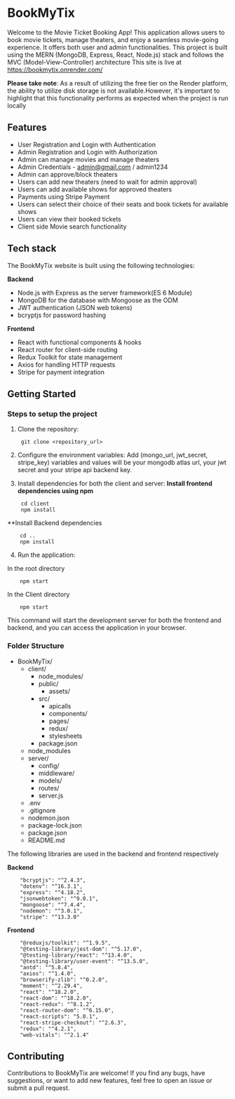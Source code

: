 
# BookMyTix

Welcome to the Movie Ticket Booking App! This application allows users to book movie tickets, manage theaters, and enjoy a seamless movie-going experience. It offers both user and admin functionalities. This project is built using the MERN (MongoDB, Express, React, Node.js) stack and follows the MVC (Model-View-Controller) architecture This site is live at https://bookmytix.onrender.com/

**Please take note**: As a result of utilizing the free tier on the Render platform, the ability to utilize disk storage is not available.However, it's important to highlight that this functionality performs as expected when the project is run locally

## Features
- User Registration and Login with Authentication
- Admin Registration and Login with Authorization
- Admin can manage movies and manage theaters
- Admin Credentials - admin@gmail.com / admin1234
- Admin can approve/block theaters
- Users can add new theaters (need to wait for admin approval)
- Users can add available shows for approved theaters
- Payments using Stripe Payment
- Users can select their choice of their seats and book tickets for available shows
- Users can view their booked tickets
- Client side Movie search functionality

## Tech stack
The BookMyTix website is built using the following technologies:

**Backend**

- Node.js with Express as the server framework(ES 6 Module)
- MongoDB for the database with Mongoose as the ODM
- JWT authentication (JSON web tokens)
- bcryptjs for password hashing

**Frontend**

- React with functional components & hooks
- React router for client-side routing
- Redux Toolkit for state management
- Axios for handling HTTP requests
- Stripe for payment integration

## Getting Started
### Steps to setup the project
1. Clone the repository:

        git clone <repository_url>

2. Configure the environment variables: Add (mongo_url, jwt_secret, stripe_key) variables and values will be your mongodb atlas url, your jwt secret and your stripe api backend key.

3. Install dependencies for both the client and server:
**Install frontend dependencies using npm**

        cd client 
        npm install

**Install Backend dependencies 

        cd ..
        npm install

4. Run the application:

In the root directory 

        npm start
In the Client directory

        npm start

This command will start the development server for both the frontend and backend, and you can access the application in your browser.

### Folder Structure

- BookMyTix/
  - client/
    - node_modules/
    - public/
      - assets/
    - src/
      - apicalls
      - components/
      - pages/
      - redux/
      - stylesheets
    - package.json
  - node_modules  
  - server/
    - config/
    - middleware/
    - models/
    - routes/
    - server.js
  - .env 
  - .gitignore
  - nodemon.json
  - package-lock.json
  - package.json      
  - README.md    

The following libraries are used in the backend and frontend respectively

**Backend**

        "bcryptjs": "^2.4.3",
        "dotenv": "^16.3.1",
        "express": "^4.18.2",
        "jsonwebtoken": "^9.0.1",
        "mongoose": "^7.4.4",
        "nodemon": "^3.0.1",
        "stripe": "^13.3.0"

**Frontend**

        "@reduxjs/toolkit": "^1.9.5",
        "@testing-library/jest-dom": "^5.17.0",
        "@testing-library/react": "^13.4.0",
        "@testing-library/user-event": "^13.5.0",
        "antd": "^5.8.4",
        "axios": "^1.4.0",
        "browserify-zlib": "^0.2.0",
        "moment": "^2.29.4",
        "react": "^18.2.0",
        "react-dom": "^18.2.0",
        "react-redux": "^8.1.2",
        "react-router-dom": "^6.15.0",
        "react-scripts": "5.0.1",
        "react-stripe-checkout": "^2.6.3",
        "redux": "^4.2.1",
        "web-vitals": "^2.1.4"

## Contributing
Contributions to BookMyTix are welcome! If you find any bugs, have suggestions, or want to add new features, feel free to open an issue or submit a pull request.